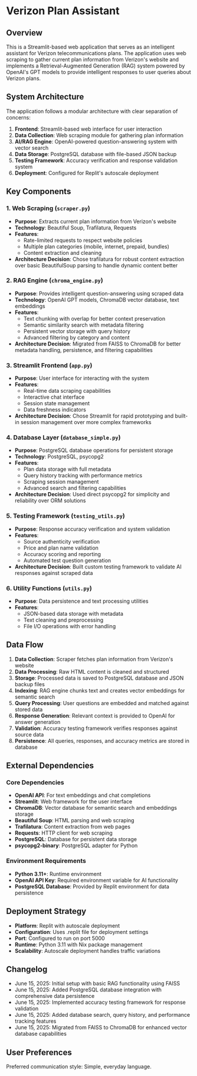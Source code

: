 # Verizon Plan Assistant

## Overview

This is a Streamlit-based web application that serves as an intelligent assistant for Verizon telecommunications plans. The application uses web scraping to gather current plan information from Verizon's website and implements a Retrieval-Augmented Generation (RAG) system powered by OpenAI's GPT models to provide intelligent responses to user queries about Verizon plans.

## System Architecture

The application follows a modular architecture with clear separation of concerns:

1. **Frontend**: Streamlit-based web interface for user interaction
2. **Data Collection**: Web scraping module for gathering plan information
3. **AI/RAG Engine**: OpenAI-powered question-answering system with vector search
4. **Data Storage**: PostgreSQL database with file-based JSON backup
5. **Testing Framework**: Accuracy verification and response validation system
6. **Deployment**: Configured for Replit's autoscale deployment

## Key Components

### 1. Web Scraping (`scraper.py`)
- **Purpose**: Extracts current plan information from Verizon's website
- **Technology**: Beautiful Soup, Trafilatura, Requests
- **Features**: 
  - Rate-limited requests to respect website policies
  - Multiple plan categories (mobile, internet, prepaid, bundles)
  - Content extraction and cleaning
- **Architecture Decision**: Chose trafilatura for robust content extraction over basic BeautifulSoup parsing to handle dynamic content better

### 2. RAG Engine (`chroma_engine.py`)
- **Purpose**: Provides intelligent question-answering using scraped data
- **Technology**: OpenAI GPT models, ChromaDB vector database, text embeddings
- **Features**:
  - Text chunking with overlap for better context preservation
  - Semantic similarity search with metadata filtering
  - Persistent vector storage with query history
  - Advanced filtering by category and content
- **Architecture Decision**: Migrated from FAISS to ChromaDB for better metadata handling, persistence, and filtering capabilities

### 3. Streamlit Frontend (`app.py`)
- **Purpose**: User interface for interacting with the system
- **Features**:
  - Real-time data scraping capabilities
  - Interactive chat interface
  - Session state management
  - Data freshness indicators
- **Architecture Decision**: Chose Streamlit for rapid prototyping and built-in session management over more complex frameworks

### 4. Database Layer (`database_simple.py`)
- **Purpose**: PostgreSQL database operations for persistent storage
- **Technology**: PostgreSQL, psycopg2
- **Features**:
  - Plan data storage with full metadata
  - Query history tracking with performance metrics
  - Scraping session management
  - Advanced search and filtering capabilities
- **Architecture Decision**: Used direct psycopg2 for simplicity and reliability over ORM solutions

### 5. Testing Framework (`testing_utils.py`)
- **Purpose**: Response accuracy verification and system validation
- **Features**:
  - Source authenticity verification
  - Price and plan name validation
  - Accuracy scoring and reporting
  - Automated test question generation
- **Architecture Decision**: Built custom testing framework to validate AI responses against scraped data

### 6. Utility Functions (`utils.py`)
- **Purpose**: Data persistence and text processing utilities
- **Features**:
  - JSON-based data storage with metadata
  - Text cleaning and preprocessing
  - File I/O operations with error handling

## Data Flow

1. **Data Collection**: Scraper fetches plan information from Verizon's website
2. **Data Processing**: Raw HTML content is cleaned and structured
3. **Storage**: Processed data is saved to PostgreSQL database and JSON backup files
4. **Indexing**: RAG engine chunks text and creates vector embeddings for semantic search
5. **Query Processing**: User questions are embedded and matched against stored data
6. **Response Generation**: Relevant context is provided to OpenAI for answer generation
7. **Validation**: Accuracy testing framework verifies responses against source data
8. **Persistence**: All queries, responses, and accuracy metrics are stored in database

## External Dependencies

### Core Dependencies
- **OpenAI API**: For text embeddings and chat completions
- **Streamlit**: Web framework for the user interface
- **ChromaDB**: Vector database for semantic search and embeddings storage
- **Beautiful Soup**: HTML parsing and web scraping
- **Trafilatura**: Content extraction from web pages
- **Requests**: HTTP client for web scraping
- **PostgreSQL**: Database for persistent data storage
- **psycopg2-binary**: PostgreSQL adapter for Python

### Environment Requirements
- **Python 3.11+**: Runtime environment
- **OpenAI API Key**: Required environment variable for AI functionality
- **PostgreSQL Database**: Provided by Replit environment for data persistence

## Deployment Strategy

- **Platform**: Replit with autoscale deployment
- **Configuration**: Uses .replit file for deployment settings
- **Port**: Configured to run on port 5000
- **Runtime**: Python 3.11 with Nix package management
- **Scalability**: Autoscale deployment handles traffic variations

## Changelog

- June 15, 2025: Initial setup with basic RAG functionality using FAISS
- June 15, 2025: Added PostgreSQL database integration with comprehensive data persistence
- June 15, 2025: Implemented accuracy testing framework for response validation
- June 15, 2025: Added database search, query history, and performance tracking features
- June 15, 2025: Migrated from FAISS to ChromaDB for enhanced vector database capabilities

## User Preferences

Preferred communication style: Simple, everyday language.